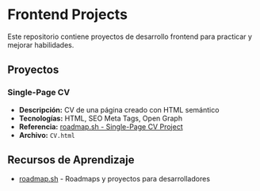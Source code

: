 # Frontend Projects

Este repositorio contiene proyectos de desarrollo frontend para practicar y mejorar habilidades.

## Proyectos

### Single-Page CV
- **Descripción:** CV de una página creado con HTML semántico
- **Tecnologías:** HTML, SEO Meta Tags, Open Graph
- **Referencia:** [roadmap.sh - Single-Page CV Project](https://github.com/CrNano/FrontendProjects/blob/main/hola-mundo.html)
- **Archivo:** `CV.html`

## Recursos de Aprendizaje

- [roadmap.sh](https://roadmap.sh/) - Roadmaps y proyectos para desarrolladores

